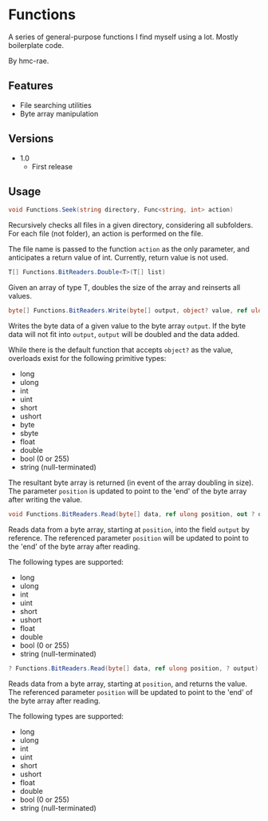 # Functions
A series of general-purpose functions I find myself using a lot. Mostly boilerplate code.

By hmc-rae.

## Features
 - File searching utilities
 - Byte array manipulation
 
## Versions
 - 1.0
	- First release

## Usage

```csharp
void Functions.Seek(string directory, Func<string, int> action)
```
Recursively checks all files in a given directory, considering all subfolders. For each file (not folder), an action is performed on the file.

The file name is passed to the function `action` as the only parameter, and anticipates a return value of int. Currently, return value is not used.

```csharp
T[] Functions.BitReaders.Double<T>(T[] list)
```
Given an array of type T, doubles the size of the array and reinserts all values.

```csharp
byte[] Functions.BitReaders.Write(byte[] output, object? value, ref ulong position)
```
Writes the byte data of a given value to the byte array `output`. If the byte data will not fit into `output`, `output` will be doubled and the data added.

While there is the default function that accepts `object?` as the value, overloads exist for the following primitive types:
 - long
 - ulong
 - int
 - uint
 - short
 - ushort
 - byte
 - sbyte
 - float
 - double
 - bool		(0 or 255)
 - string	(null-terminated)

The resultant byte array is returned (in event of the array doubling in size). The parameter `position` is updated to point to the 'end' of the byte array after writing the value.

```csharp
void Functions.BitReaders.Read(byte[] data, ref ulong position, out ? output)
```
Reads data from a byte array, starting at `position`, into the field `output` by reference. 
The referenced parameter `position` will be updated to point to the 'end' of the byte array after reading.

The following types are supported:
 - long
 - ulong
 - int
 - uint
 - short
 - ushort
 - float
 - double
 - bool		(0 or 255)
 - string	(null-terminated)

```csharp
? Functions.BitReaders.Read(byte[] data, ref ulong position, ? output)
```
Reads data from a byte array, starting at `position`, and returns the value. 
The referenced parameter `position` will be updated to point to the 'end' of the byte array after reading.

The following types are supported:
 - long
 - ulong
 - int
 - uint
 - short
 - ushort
 - float
 - double
 - bool		(0 or 255)
 - string	(null-terminated)